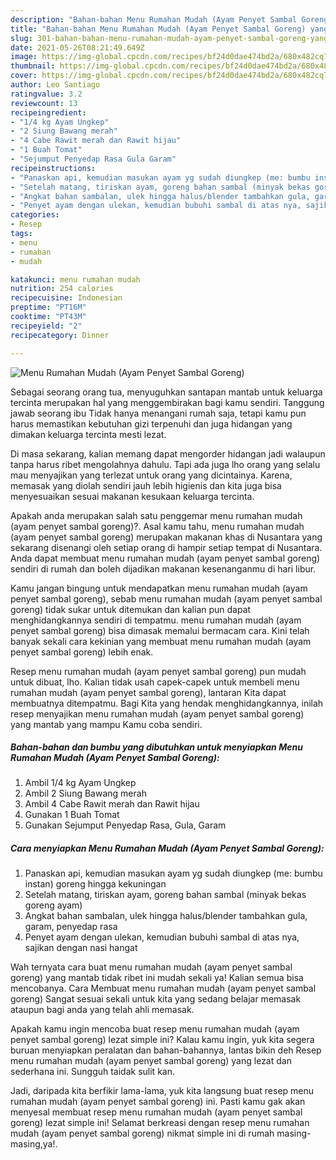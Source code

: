 ```yaml
---
description: "Bahan-bahan Menu Rumahan Mudah (Ayam Penyet Sambal Goreng) yang enak Untuk Jualan"
title: "Bahan-bahan Menu Rumahan Mudah (Ayam Penyet Sambal Goreng) yang enak Untuk Jualan"
slug: 301-bahan-bahan-menu-rumahan-mudah-ayam-penyet-sambal-goreng-yang-enak-untuk-jualan
date: 2021-05-26T08:21:49.649Z
image: https://img-global.cpcdn.com/recipes/bf24d0dae474bd2a/680x482cq70/menu-rumahan-mudah-ayam-penyet-sambal-goreng-foto-resep-utama.jpg
thumbnail: https://img-global.cpcdn.com/recipes/bf24d0dae474bd2a/680x482cq70/menu-rumahan-mudah-ayam-penyet-sambal-goreng-foto-resep-utama.jpg
cover: https://img-global.cpcdn.com/recipes/bf24d0dae474bd2a/680x482cq70/menu-rumahan-mudah-ayam-penyet-sambal-goreng-foto-resep-utama.jpg
author: Leo Santiago
ratingvalue: 3.2
reviewcount: 13
recipeingredient:
- "1/4 kg Ayam Ungkep"
- "2 Siung Bawang merah"
- "4 Cabe Rawit merah dan Rawit hijau"
- "1 Buah Tomat"
- "Sejumput Penyedap Rasa Gula Garam"
recipeinstructions:
- "Panaskan api, kemudian masukan ayam yg sudah diungkep (me: bumbu instan) goreng hingga kekuningan"
- "Setelah matang, tiriskan ayam, goreng bahan sambal (minyak bekas goreng ayam)"
- "Angkat bahan sambalan, ulek hingga halus/blender tambahkan gula, garam, penyedap rasa"
- "Penyet ayam dengan ulekan, kemudian bubuhi sambal di atas nya, sajikan dengan nasi hangat"
categories:
- Resep
tags:
- menu
- rumahan
- mudah

katakunci: menu rumahan mudah 
nutrition: 254 calories
recipecuisine: Indonesian
preptime: "PT16M"
cooktime: "PT43M"
recipeyield: "2"
recipecategory: Dinner

---
```



![Menu Rumahan Mudah (Ayam Penyet Sambal Goreng)](https://img-global.cpcdn.com/recipes/bf24d0dae474bd2a/680x482cq70/menu-rumahan-mudah-ayam-penyet-sambal-goreng-foto-resep-utama.jpg)

Sebagai seorang orang tua, menyuguhkan santapan mantab untuk keluarga tercinta merupakan hal yang menggembirakan bagi kamu sendiri. Tanggung jawab seorang ibu Tidak hanya menangani rumah saja, tetapi kamu pun harus memastikan kebutuhan gizi terpenuhi dan juga hidangan yang dimakan keluarga tercinta mesti lezat.

Di masa  sekarang, kalian memang dapat mengorder hidangan jadi walaupun tanpa harus ribet mengolahnya dahulu. Tapi ada juga lho orang yang selalu mau menyajikan yang terlezat untuk orang yang dicintainya. Karena, memasak yang diolah sendiri jauh lebih higienis dan kita juga bisa menyesuaikan sesuai makanan kesukaan keluarga tercinta. 



Apakah anda merupakan salah satu penggemar menu rumahan mudah (ayam penyet sambal goreng)?. Asal kamu tahu, menu rumahan mudah (ayam penyet sambal goreng) merupakan makanan khas di Nusantara yang sekarang disenangi oleh setiap orang di hampir setiap tempat di Nusantara. Anda dapat membuat menu rumahan mudah (ayam penyet sambal goreng) sendiri di rumah dan boleh dijadikan makanan kesenanganmu di hari libur.

Kamu jangan bingung untuk mendapatkan menu rumahan mudah (ayam penyet sambal goreng), sebab menu rumahan mudah (ayam penyet sambal goreng) tidak sukar untuk ditemukan dan kalian pun dapat menghidangkannya sendiri di tempatmu. menu rumahan mudah (ayam penyet sambal goreng) bisa dimasak memalui bermacam cara. Kini telah banyak sekali cara kekinian yang membuat menu rumahan mudah (ayam penyet sambal goreng) lebih enak.

Resep menu rumahan mudah (ayam penyet sambal goreng) pun mudah untuk dibuat, lho. Kalian tidak usah capek-capek untuk membeli menu rumahan mudah (ayam penyet sambal goreng), lantaran Kita dapat membuatnya ditempatmu. Bagi Kita yang hendak menghidangkannya, inilah resep menyajikan menu rumahan mudah (ayam penyet sambal goreng) yang mantab yang mampu Kamu coba sendiri.

<!--inarticleads1-->

##### Bahan-bahan dan bumbu yang dibutuhkan untuk menyiapkan Menu Rumahan Mudah (Ayam Penyet Sambal Goreng):

1. Ambil 1/4 kg Ayam Ungkep
1. Ambil 2 Siung Bawang merah
1. Ambil 4 Cabe Rawit merah dan Rawit hijau
1. Gunakan 1 Buah Tomat
1. Gunakan Sejumput Penyedap Rasa, Gula, Garam




<!--inarticleads2-->

##### Cara menyiapkan Menu Rumahan Mudah (Ayam Penyet Sambal Goreng):

1. Panaskan api, kemudian masukan ayam yg sudah diungkep (me: bumbu instan) goreng hingga kekuningan
1. Setelah matang, tiriskan ayam, goreng bahan sambal (minyak bekas goreng ayam)
1. Angkat bahan sambalan, ulek hingga halus/blender tambahkan gula, garam, penyedap rasa
1. Penyet ayam dengan ulekan, kemudian bubuhi sambal di atas nya, sajikan dengan nasi hangat




Wah ternyata cara buat menu rumahan mudah (ayam penyet sambal goreng) yang mantab tidak ribet ini mudah sekali ya! Kalian semua bisa mencobanya. Cara Membuat menu rumahan mudah (ayam penyet sambal goreng) Sangat sesuai sekali untuk kita yang sedang belajar memasak ataupun bagi anda yang telah ahli memasak.

Apakah kamu ingin mencoba buat resep menu rumahan mudah (ayam penyet sambal goreng) lezat simple ini? Kalau kamu ingin, yuk kita segera buruan menyiapkan peralatan dan bahan-bahannya, lantas bikin deh Resep menu rumahan mudah (ayam penyet sambal goreng) yang lezat dan sederhana ini. Sungguh taidak sulit kan. 

Jadi, daripada kita berfikir lama-lama, yuk kita langsung buat resep menu rumahan mudah (ayam penyet sambal goreng) ini. Pasti kamu gak akan menyesal membuat resep menu rumahan mudah (ayam penyet sambal goreng) lezat simple ini! Selamat berkreasi dengan resep menu rumahan mudah (ayam penyet sambal goreng) nikmat simple ini di rumah masing-masing,ya!.

